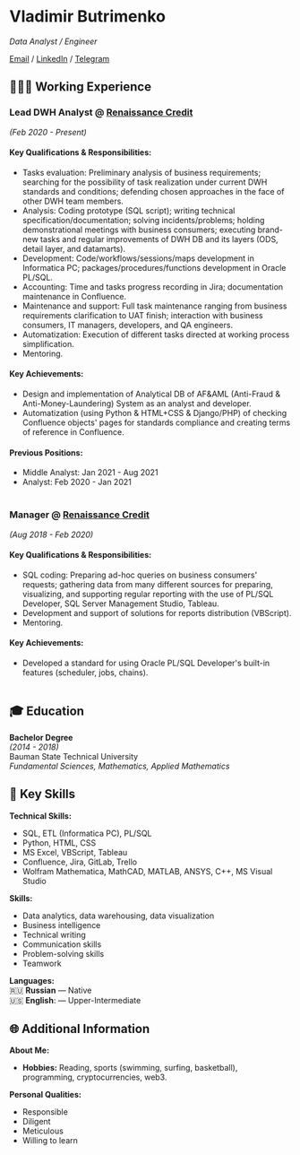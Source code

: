 # Vladimir Butrimenko

_Data Analyst / Engineer_ <br>

[Email](mailto:butriman@icloud.com) / [LinkedIn](www.linkedin.com/in/vbutrimenko) / [Telegram](https://t.me/butriman)

## 👨🏻‍💻 Working Experience

### Lead DWH Analyst @ [Renaissance Credit](https://rencredit.ru/)
_(Feb 2020 - Present)_

#### Key Qualifications & Responsibilities:
- Tasks evaluation: Preliminary analysis of business requirements; searching for the possibility of task realization under current DWH standards and conditions; defending chosen approaches in the face of other DWH team members.
- Analysis: Coding prototype (SQL script); writing technical specification/documentation; solving incidents/problems; holding demonstrational meetings with business consumers; executing brand-new tasks and regular improvements of DWH DB and its layers (ODS, detail layer, and datamarts).
- Development: Code/workflows/sessions/maps development in Informatica PC; packages/procedures/functions development in Oracle PL/SQL.
- Accounting: Time and tasks progress recording in Jira; documentation maintenance in Confluence.
- Maintenance and support: Full task maintenance ranging from business requirements clarification to UAT finish; interaction with business consumers, IT managers, developers, and QA engineers.
- Automatization: Execution of different tasks directed at working process simplification.
- Mentoring.

#### Key Achievements:
- Design and implementation of Analytical DB of AF&AML (Anti-Fraud & Anti-Money-Laundering) System as an analyst and developer.
- Automatization (using Python & HTML+CSS & Django/PHP) of checking Confluence objects' pages for standards compliance and creating terms of reference in Confluence.

#### Previous Positions:
- Middle Analyst: Jan 2021 - Aug 2021
- Analyst: Feb 2020 - Jan 2021
<br><br>

### Manager @ [Renaissance Credit](https://rencredit.ru/)
_(Aug 2018 - Feb 2020)_

#### Key Qualifications & Responsibilities:
- SQL coding: Preparing ad-hoc queries on business consumers' requests; gathering data from many different sources for preparing, visualizing, and supporting regular reporting with the use of PL/SQL Developer, SQL Server Management Studio, Tableau.
- Development and support of solutions for reports distribution (VBScript).
- Mentoring.

#### Key Achievements:
- Developed a standard for using Oracle PL/SQL Developer's built-in features (scheduler, jobs, chains).
<br><br>

## 🎓 Education

**Bachelor Degree**  
_(2014 - 2018)_  
Bauman State Technical University  
_Fundamental Sciences, Mathematics, Applied Mathematics_

## 🚀 Key Skills

**Technical Skills:**  
- SQL, ETL (Informatica PC), PL/SQL
- Python, HTML, CSS
- MS Excel, VBScript, Tableau
- Confluence, Jira, GitLab, Trello
- Wolfram Mathematica, MathCAD, MATLAB, ANSYS, C++, MS Visual Studio

**Skills:**  
- Data analytics, data warehousing, data visualization
- Business intelligence
- Technical writing
- Communication skills
- Problem-solving skills
- Teamwork

**Languages:**  
🇷🇺 **Russian** — Native  
🇺🇸 **English**: — Upper-Intermediate

## 🌐 Additional Information

**About Me:**
- **Hobbies:** Reading, sports (swimming, surfing, basketball), programming, cryptocurrencies, web3.

**Personal Qualities:**
- Responsible
- Diligent
- Meticulous
- Willing to learn
